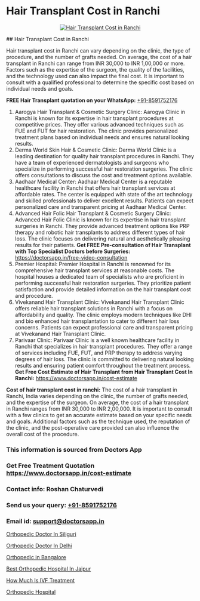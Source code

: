 # Hair Transplant Cost in Ranchi

<p align="center">
  <a href="https://doctorsapp.co.in/treatment/hair-transplant">
    <img src="https://doctorsapp.co.in/uploads/treatment_image/transplant.jpg" alt="Hair Transplant Cost in Ranchi">
  </a>
</p>
## Hair Transplant Cost in Ranchi

Hair transplant cost in Ranchi can vary depending on the clinic, the type of procedure, and the number of grafts needed. On average, the cost of a hair transplant in Ranchi can range from INR 30,000 to INR 1,00,000 or more. Factors such as the expertise of the surgeon, the quality of the facilities, and the technology used can also impact the final cost. It is important to consult with a qualified professional to determine the specific cost based on individual needs and goals.

**FREE Hair Transplant quotation on your WhatsApp:**  [+91-8591752176](https://api.whatsapp.com/send?phone=8591752176)

1) Aarogya Hair Transplant & Cosmetic Surgery Clinic:
Aarogya Clinic in Ranchi is known for its expertise in hair transplant procedures at competitive prices. They offer various advanced techniques such as FUE and FUT for hair restoration. The clinic provides personalized treatment plans based on individual needs and ensures natural looking results.
2) Derma World Skin Hair & Cosmetic Clinic:
Derma World Clinic is a leading destination for quality hair transplant procedures in Ranchi. They have a team of experienced dermatologists and surgeons who specialize in performing successful hair restoration surgeries. The clinic offers consultations to discuss the cost and treatment options available.
3) Aadhaar Medical Center:
Aadhaar Medical Center is a reputable healthcare facility in Ranchi that offers hair transplant services at affordable rates. The center is equipped with state of the art technology and skilled professionals to deliver excellent results. Patients can expect personalized care and transparent pricing at Aadhaar Medical Center.
4) Advanced Hair Folic Hair Transplant & Cosmetic Surgery Clinic:
Advanced Hair Folic Clinic is known for its expertise in hair transplant surgeries in Ranchi. They provide advanced treatment options like PRP therapy and robotic hair transplants to address different types of hair loss. The clinic focuses on delivering natural and aesthetically pleasing results for their patients.
**Get FREE Pre-consultation of Hair Transplant with Top Specialist Doctors before Surgeries:** https://doctorsapp.in/free-video-consultation
5) Premier Hospital:
Premier Hospital in Ranchi is renowned for its comprehensive hair transplant services at reasonable costs. The hospital houses a dedicated team of specialists who are proficient in performing successful hair restoration surgeries. They prioritize patient satisfaction and provide detailed information on the hair transplant cost and procedure.
6) Vivekanand Hair Transplant Clinic:
Vivekanand Hair Transplant Clinic offers reliable hair transplant solutions in Ranchi with a focus on affordability and quality. The clinic employs modern techniques like DHI and bio enhanced hair transplantation to cater to different hair loss concerns. Patients can expect professional care and transparent pricing at Vivekanand Hair Transplant Clinic.
7) Parivaar Clinic:
Parivaar Clinic is a well known healthcare facility in Ranchi that specializes in hair transplant procedures. They offer a range of services including FUE, FUT, and PRP therapy to address varying degrees of hair loss. The clinic is committed to delivering natural looking results and ensuring patient comfort throughout the treatment process.
**Get Free Cost Estimate of Hair Transplant from Hair Transplant Cost In Ranchi:** https://www.doctorsapp.in/cost-estimate

**Cost of hair transplant cost in ranchi:**
The cost of a hair transplant in Ranchi, India varies depending on the clinic, the number of grafts needed, and the expertise of the surgeon. On average, the cost of a hair transplant in Ranchi ranges from INR 30,000 to INR 2,00,000. It is important to consult with a few clinics to get an accurate estimate based on your specific needs and goals. Additional factors such as the technique used, the reputation of the clinic, and the post-operative care provided can also influence the overall cost of the procedure.

### This information is sourced from Doctors App 
### Get Free Treatment Quotation https://www.doctorsapp.in/cost-estimate
### Contact info: Roshan Chaturvedi 
### Send us your query: [+91-8591752176](https://api.whatsapp.com/send?phone=8591752176) 
### Email id: support@doctorsapp.in

[Orthopedic Doctor In Siliguri](https://www.linkedin.com/pulse/orthopedic-doctor-siliguri-doctorsappin-eiljc?trackingId=qbE2TwpS6cHou3GHxo6H5w%3D%3D&lipi=urn%3Ali%3Apage%3Ad_flagship3_company_admin%3BcTUR6naWQkWjeA%2BR15noZQ%3D%3D)

[Orthopedic Doctor In Delhi](https://www.linkedin.com/pulse/orthopedic-doctor-delhi-doctorsapp-rajshahi-ygj8e?trackingId=sD0X%2BW%2Bdl%2BXB2WIJtUOwiw%3D%3D&lipi=urn%3Ali%3Apage%3Ad_flagship3_company_admin%3BtGKQvLKET%2FOkWlJl4W0MBA%3D%3D)

[Orthopedic in Bangalore](https://medium.com/@manish632504/orthopedic-in-bangalore-9a8bbd99fedb)

[Best Orthopedic Hospital In Jaipur](https://medium.com/@vanshmehar12/best-orthopedic-hospital-in-jaipur-0f66c63d585f)

[How Much Is IVF Treatment](https://doctors-apps.github.io/doctorsapp/how-much-is-ivf-treatment)

[Orthopedic Hospital](https://doctors-apps.github.io/doctorsapp/orthopedic-hospital)

